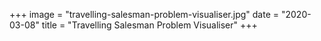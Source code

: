 +++
image = "travelling-salesman-problem-visualiser.jpg"
date = "2020-03-08"
title = "Travelling Salesman Problem Visualiser"
+++
